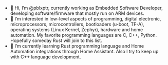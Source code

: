- 👋 Hi, I’m @pblxptr, currently working as Embedded Software Developer, developing software/firmware that mostly run on ARM devices.
- 👀 I’m interested in low-level aspects of programming, digital electronic, microprocessors, microcontrollers, bootloaders (u-boot, TF-A), operating systems (Linux Kernel, Zephyr), hardware and home automation. My favorite programming languages are C, C++, Python. Hopefully someday Rust will join to this list.
- 🌱 I’m currently learning Rust programming language and Home Automation integrations through Home Assistant. Also I try to keep up with C++ language development.

<!---
pblxptr/pblxptr is a ✨ special ✨ repository because its `README.md` (this file) appears on your GitHub profile.
You can click the Preview link to take a look at your changes.
--->
